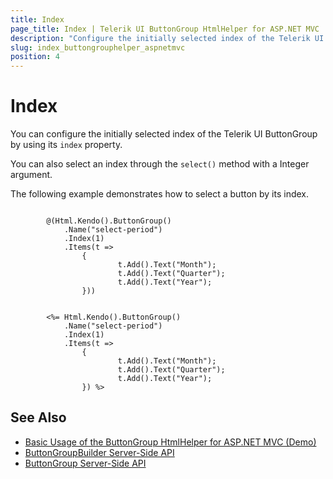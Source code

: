 ```yaml
---
title: Index
page_title: Index | Telerik UI ButtonGroup HtmlHelper for ASP.NET MVC
description: "Configure the initially selected index of the Telerik UI ButtonGroup HtmlHelper for ASP.NET MVC."
slug: index_buttongrouphelper_aspnetmvc
position: 4
---
```


# Index

You can configure the initially selected index of the Telerik UI ButtonGroup by using its `index` property.

You can also select an index through the `select()` method with a Integer argument.

The following example demonstrates how to select a button by its index.

```Razor

        @(Html.Kendo().ButtonGroup()
            .Name("select-period")
            .Index(1)
            .Items(t =>
                {
                        t.Add().Text("Month");
                        t.Add().Text("Quarter");
                        t.Add().Text("Year");
                }))
```
```ASPX

        <%= Html.Kendo().ButtonGroup()
            .Name("select-period")
            .Index(1)
            .Items(t =>
                {
                        t.Add().Text("Month");
                        t.Add().Text("Quarter");
                        t.Add().Text("Year");
                }) %>
```

## See Also

* [Basic Usage of the ButtonGroup HtmlHelper for ASP.NET MVC (Demo)](https://demos.telerik.com/aspnet-mvc/buttongroup)
* [ButtonGroupBuilder Server-Side API](/api/Kendo.Mvc.UI.Fluent/ButtonGroupBuilder)
* [ButtonGroup Server-Side API](/api/buttongroup)
